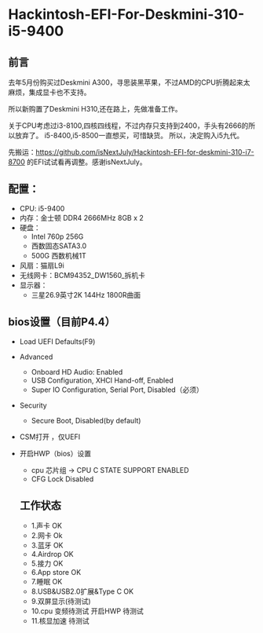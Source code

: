 # Hackintosh-EFI-For-Deskmini-310-i5-9400

## 前言
去年5月份购买过Deskmini A300，寻思装黑苹果，不过AMD的CPU折腾起来太麻烦，集成显卡也不支持。

所以新购置了Deskmini H310,还在路上，先做准备工作。

关于CPU考虑过i3-8100,四核四线程，不过内存只支持到2400，手头有2666的所以放弃了。
i5-8400,i5-8500一直想买，可惜缺货。 所以，决定购入i5九代。

先搬运：https://github.com/isNextJuly/Hackintosh-EFI-for-deskmini-310-i7-8700
的EFI试试看再调整。感谢isNextJuly。

## 配置：
 - CPU: i5-9400
 - 内存：金士顿 DDR4 2666MHz 8GB x 2
 - 硬盘：
      - Intel 760p 256G 
      - 西数固态SATA3.0 
      - 500G 西数机械1T
 - 风扇：猫扇L9i
 - 无线网卡：BCM94352_DW1560_拆机卡
 - 显示器：
	- 三星26.9英寸2K 144Hz 1800R曲面

## bios设置（目前P4.4）
- Load UEFI Defaults(F9)
- Advanced
    - Onboard HD Audio: Enabled
    - USB Configuration, XHCI Hand-off, Enabled
    - Super IO Configuration, Serial Port, Disabled（必须）
- Security 
    - Secure Boot, Disabled(by default)
- CSM打开 ，仅UEFI

- 开启HWP（bios）设置
   - cpu 芯片组 -> CPU C STATE SUPPORT  ENABLED
   - CFG Lock   Disabled
   
   ## 工作状态

   - 1.声卡 OK
   - 2.网卡 Ok
   - 3.蓝牙 OK
   - 4.Airdrop OK  
   - 5.接力 OK
   - 6.App store  OK
   - 7.睡眠 OK
   - 8.USB&USB2.0扩展&Type C  OK   
   - 9.双屏显示(待测试)
   - 10.cpu 变频待测试  开启HWP 待测试
   - 11.核显加速 待测试
